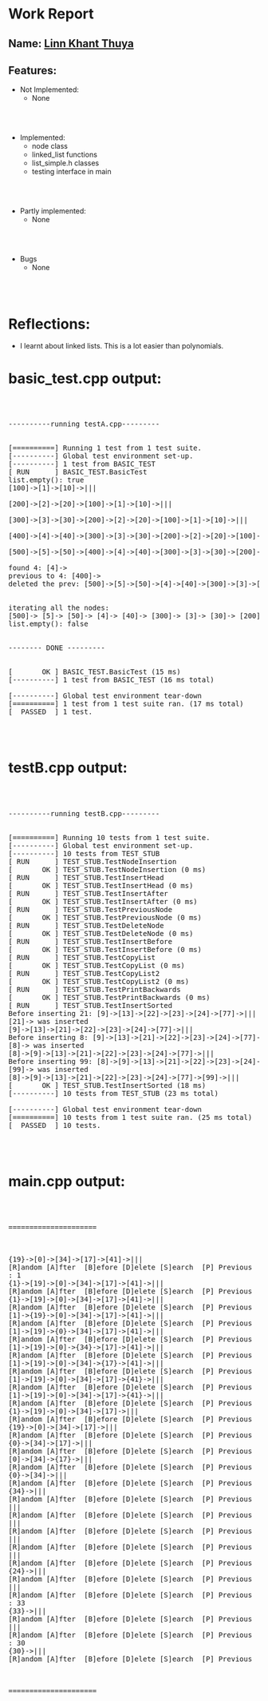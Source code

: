 # Work Report

## Name: <ins> Linn Khant Thuya </ins>

## Features:

- Not Implemented:
  - None

<br><br>

- Implemented:
  - node class
  - linked_list functions
  - list_simple.h classes
  - testing interface in main

<br><br>

- Partly implemented:
  - None

<br><br>

- Bugs
  - None

<br><br>

# Reflections:

- I learnt about linked lists. This is a lot easier than polynomials.

# basic_test.cpp output:

<pre>
<br/><br/>
----------running testA.cpp---------


[==========] Running 1 test from 1 test suite.
[----------] Global test environment set-up.
[----------] 1 test from BASIC_TEST
[ RUN      ] BASIC_TEST.BasicTest
list.empty(): true
[100]->[1]->[10]->|||

[200]->[2]->[20]->[100]->[1]->[10]->|||

[300]->[3]->[30]->[200]->[2]->[20]->[100]->[1]->[10]->|||

[400]->[4]->[40]->[300]->[3]->[30]->[200]->[2]->[20]->[100]->[1]->[10]->|||

[500]->[5]->[50]->[400]->[4]->[40]->[300]->[3]->[30]->[200]->[2]->[20]->[100]->[1]->[10]->|||

found 4: [4]->
previous to 4: [400]->
deleted the prev: [500]->[5]->[50]->[4]->[40]->[300]->[3]->[30]->[200]->[2]->[20]->[100]->[1]->[10]->|||


iterating all the nodes:
[500]-> [5]-> [50]-> [4]-> [40]-> [300]-> [3]-> [30]-> [200]-> [2]-> [20]-> [100]-> [1]-> [10]->
list.empty(): false


-------- DONE ---------


[       OK ] BASIC_TEST.BasicTest (15 ms)
[----------] 1 test from BASIC_TEST (16 ms total)

[----------] Global test environment tear-down
[==========] 1 test from 1 test suite ran. (17 ms total)
[  PASSED  ] 1 test.
<br/><br/>
</pre>

# testB.cpp output:

<pre>
<br/><br/>
----------running testB.cpp---------


[==========] Running 10 tests from 1 test suite.
[----------] Global test environment set-up.
[----------] 10 tests from TEST_STUB
[ RUN      ] TEST_STUB.TestNodeInsertion
[       OK ] TEST_STUB.TestNodeInsertion (0 ms)
[ RUN      ] TEST_STUB.TestInsertHead
[       OK ] TEST_STUB.TestInsertHead (0 ms)
[ RUN      ] TEST_STUB.TestInsertAfter
[       OK ] TEST_STUB.TestInsertAfter (0 ms)
[ RUN      ] TEST_STUB.TestPreviousNode
[       OK ] TEST_STUB.TestPreviousNode (0 ms)
[ RUN      ] TEST_STUB.TestDeleteNode
[       OK ] TEST_STUB.TestDeleteNode (0 ms)
[ RUN      ] TEST_STUB.TestInsertBefore
[       OK ] TEST_STUB.TestInsertBefore (0 ms)
[ RUN      ] TEST_STUB.TestCopyList
[       OK ] TEST_STUB.TestCopyList (0 ms)
[ RUN      ] TEST_STUB.TestCopyList2
[       OK ] TEST_STUB.TestCopyList2 (0 ms)
[ RUN      ] TEST_STUB.TestPrintBackwards
[       OK ] TEST_STUB.TestPrintBackwards (0 ms)
[ RUN      ] TEST_STUB.TestInsertSorted
Before inserting 21: [9]->[13]->[22]->[23]->[24]->[77]->|||
[21]-> was inserted
[9]->[13]->[21]->[22]->[23]->[24]->[77]->|||
Before inserting 8: [9]->[13]->[21]->[22]->[23]->[24]->[77]->|||
[8]-> was inserted
[8]->[9]->[13]->[21]->[22]->[23]->[24]->[77]->|||
Before inserting 99: [8]->[9]->[13]->[21]->[22]->[23]->[24]->[77]->|||
[99]-> was inserted
[8]->[9]->[13]->[21]->[22]->[23]->[24]->[77]->[99]->|||
[       OK ] TEST_STUB.TestInsertSorted (18 ms)
[----------] 10 tests from TEST_STUB (23 ms total)

[----------] Global test environment tear-down
[==========] 10 tests from 1 test suite ran. (25 ms total)
[  PASSED  ] 10 tests.
<br/><br/>
</pre>

# main.cpp output:

<pre>
<br/><br/>
=====================



{19}->[0]->[34]->[17]->[41]->|||
[R]andom [A]fter  [B]efore [D]elete [S]earch  [P] Previous  [N] Next  [H]ome  [E]nd b
: 1
{1}->[19]->[0]->[34]->[17]->[41]->|||
[R]andom [A]fter  [B]efore [D]elete [S]earch  [P] Previous  [N] Next  [H]ome  [E]nd p
{1}->[19]->[0]->[34]->[17]->[41]->|||
[R]andom [A]fter  [B]efore [D]elete [S]earch  [P] Previous  [N] Next  [H]ome  [E]nd n
[1]->{19}->[0]->[34]->[17]->[41]->|||
[R]andom [A]fter  [B]efore [D]elete [S]earch  [P] Previous  [N] Next  [H]ome  [E]nd n
[1]->[19]->{0}->[34]->[17]->[41]->|||
[R]andom [A]fter  [B]efore [D]elete [S]earch  [P] Previous  [N] Next  [H]ome  [E]nd n
[1]->[19]->[0]->{34}->[17]->[41]->|||
[R]andom [A]fter  [B]efore [D]elete [S]earch  [P] Previous  [N] Next  [H]ome  [E]nd n
[1]->[19]->[0]->[34]->{17}->[41]->|||
[R]andom [A]fter  [B]efore [D]elete [S]earch  [P] Previous  [N] Next  [H]ome  [E]nd n
[1]->[19]->[0]->[34]->[17]->{41}->|||
[R]andom [A]fter  [B]efore [D]elete [S]earch  [P] Previous  [N] Next  [H]ome  [E]nd n
[1]->[19]->[0]->[34]->[17]->{41}->|||
[R]andom [A]fter  [B]efore [D]elete [S]earch  [P] Previous  [N] Next  [H]ome  [E]nd d
{1}->[19]->[0]->[34]->[17]->|||
[R]andom [A]fter  [B]efore [D]elete [S]earch  [P] Previous  [N] Next  [H]ome  [E]nd d
{19}->[0]->[34]->[17]->|||
[R]andom [A]fter  [B]efore [D]elete [S]earch  [P] Previous  [N] Next  [H]ome  [E]nd d
{0}->[34]->[17]->|||
[R]andom [A]fter  [B]efore [D]elete [S]earch  [P] Previous  [N] Next  [H]ome  [E]nd e
[0]->[34]->{17}->|||
[R]andom [A]fter  [B]efore [D]elete [S]earch  [P] Previous  [N] Next  [H]ome  [E]nd d
{0}->[34]->|||
[R]andom [A]fter  [B]efore [D]elete [S]earch  [P] Previous  [N] Next  [H]ome  [E]nd d
{34}->|||
[R]andom [A]fter  [B]efore [D]elete [S]earch  [P] Previous  [N] Next  [H]ome  [E]nd d
|||
[R]andom [A]fter  [B]efore [D]elete [S]earch  [P] Previous  [N] Next  [H]ome  [E]nd d
|||
[R]andom [A]fter  [B]efore [D]elete [S]earch  [P] Previous  [N] Next  [H]ome  [E]nd n
|||
[R]andom [A]fter  [B]efore [D]elete [S]earch  [P] Previous  [N] Next  [H]ome  [E]nd p
|||
[R]andom [A]fter  [B]efore [D]elete [S]earch  [P] Previous  [N] Next  [H]ome  [E]nd r
{24}->|||
[R]andom [A]fter  [B]efore [D]elete [S]earch  [P] Previous  [N] Next  [H]ome  [E]nd d
|||
[R]andom [A]fter  [B]efore [D]elete [S]earch  [P] Previous  [N] Next  [H]ome  [E]nd a
: 33
{33}->|||
[R]andom [A]fter  [B]efore [D]elete [S]earch  [P] Previous  [N] Next  [H]ome  [E]nd d
|||
[R]andom [A]fter  [B]efore [D]elete [S]earch  [P] Previous  [N] Next  [H]ome  [E]nd b
: 30
{30}->|||
[R]andom [A]fter  [B]efore [D]elete [S]earch  [P] Previous  [N] Next  [H]ome  [E]nd x



=====================
<br/><br/>
